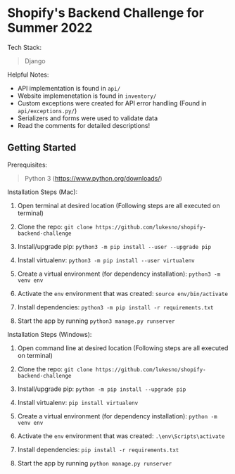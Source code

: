 # Shopify's Backend Challenge for Summer 2022

Tech Stack: 

> Django  

Helpful Notes: 

* API implementation is found in `api/`   
* Website implemenetation is found in `inventory/`  
* Custom exceptions were created for API error handling (Found in `api/exceptions.py/`)  
* Serializers and forms were used to validate data  
* Read the comments for detailed descriptions!

## Getting Started

Prerequisites:   
> Python 3 (https://www.python.org/downloads/)  
  
Installation Steps (Mac):
1. Open terminal at desired location (Following steps are all executed on terminal)

2. Clone the repo: `git clone https://github.com/lukesno/shopify-backend-challenge`

3. Install/upgrade pip: `python3 -m pip install --user --upgrade pip`

4. Install virtualenv: `python3 -m pip install --user virtualenv`

5. Create a virtual environment (for dependency installation): `python3 -m venv env`

6. Activate the `env` environment that was created: `source env/bin/activate`

7. Install dependencies: `python3 -m pip install -r requirements.txt`

8. Start the app by running `python3 manage.py runserver`


Installation Steps (Windows):
1. Open command line at desired location (Following steps are all executed on terminal)

2. Clone the repo: `git clone https://github.com/lukesno/shopify-backend-challenge`

3. Install/upgrade pip: `python -m pip install --upgrade pip`

4. Install virtualenv: `pip install virtualenv`

5. Create a virtual environment (for dependency installation): `python -m venv env`

6. Activate the `env` environment that was created: `.\env\Scripts\activate`

7. Install dependencies: `pip install -r requirements.txt`

8. Start the app by running `python manage.py runserver`

